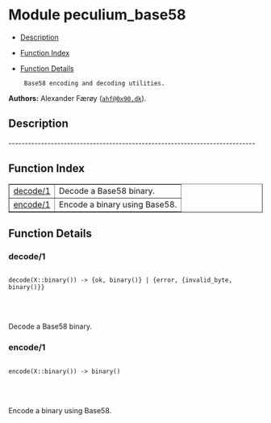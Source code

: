

# Module peculium_base58 #
* [Description](#description)
* [Function Index](#index)
* [Function Details](#functions)


       Base58 encoding and decoding utilities.
__Authors:__ Alexander Færøy ([`ahf@0x90.dk`](mailto:ahf@0x90.dk)).
<a name="description"></a>

## Description ##
   ----------------------------------------------------------------------------<a name="index"></a>

## Function Index ##


<table width="100%" border="1" cellspacing="0" cellpadding="2" summary="function index"><tr><td valign="top"><a href="#decode-1">decode/1</a></td><td>Decode a Base58 binary.</td></tr><tr><td valign="top"><a href="#encode-1">encode/1</a></td><td>Encode a binary using Base58.</td></tr></table>


<a name="functions"></a>

## Function Details ##

<a name="decode-1"></a>

### decode/1 ###


<pre><code>
decode(X::binary()) -&gt; {ok, binary()} | {error, {invalid_byte, binary()}}
</code></pre>

<br></br>


Decode a Base58 binary.
<a name="encode-1"></a>

### encode/1 ###


<pre><code>
encode(X::binary()) -&gt; binary()
</code></pre>

<br></br>


Encode a binary using Base58.
